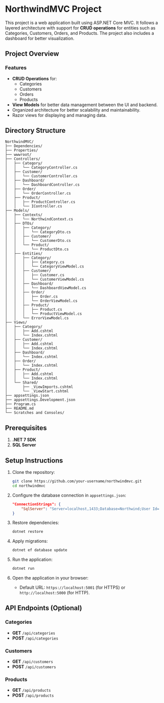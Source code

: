# NorthwindMVC Project

This project is a web application built using ASP.NET Core MVC. It follows a layered architecture with support for **CRUD operations** for entities such as Categories, Customers, Orders, and Products. The project also includes a dashboard for better visualization.

## Project Overview

### Features
- **CRUD Operations** for:
    - Categories
    - Customers
    - Orders
    - Products
- **View Models** for better data management between the UI and backend.
- Organized architecture for better scalability and maintainability.
- Razor views for displaying and managing data.

## Directory Structure

```
NorthwindMVC/
├── Dependencies/
├── Properties/
├── wwwroot/
├── Controllers/
│   ├── Category/
│   │   └── CategoryController.cs
│   ├── Customer/
│   │   └── CustomerController.cs
│   ├── Dashboard/
│   │   └── DashboardController.cs
│   ├── Order/
│   │   └── OrderController.cs
│   ├── Product/
│   │   ├── ProductController.cs
│   │   └── IController.cs
├── Models/
│   ├── Contexts/
│   │   └── NorthwindContext.cs
│   ├── DTOs/
│   │   ├── Category/
│   │   │   └── CategoryDto.cs
│   │   ├── Customer/
│   │   │   └── CustomerDto.cs
│   │   └── Product/
│   │       └── ProductDto.cs
│   ├── Entities/
│   │   ├── Category/
│   │   │   ├── Category.cs
│   │   │   └── CategoryViewModel.cs
│   │   ├── Customer/
│   │   │   ├── Customer.cs
│   │   │   └── CustomerViewModel.cs
│   │   ├── Dashboard/
│   │   │   └── DashboardViewModel.cs
│   │   ├── Order/
│   │   │   ├── Order.cs
│   │   │   └── OrderViewModel.cs
│   │   ├── Product/
│   │   │   ├── Product.cs
│   │   │   └── ProductViewModel.cs
│   │   └── ErrorViewModel.cs
├── Views/
│   ├── Category/
│   │   ├── Add.cshtml
│   │   └── Index.cshtml
│   ├── Customer/
│   │   ├── Add.cshtml
│   │   └── Index.cshtml
│   ├── Dashboard/
│   │   └── Index.cshtml
│   ├── Order/
│   │   └── Index.cshtml
│   ├── Product/
│   │   ├── Add.cshtml
│   │   └── Index.cshtml
│   └── Shared/
│       ├── _ViewImports.cshtml
│       └── _ViewStart.cshtml
├── appsettings.json
├── appsettings.Development.json
├── Program.cs
├── README.md
└── Scratches and Consoles/
```

## Prerequisites

1. **.NET 7 SDK**
2. **SQL Server**

## Setup Instructions

1. Clone the repository:
   ```bash
   git clone https://github.com/your-username/northwindmvc.git
   cd northwindmvc
   ```

2. Configure the database connection in `appsettings.json`:
   ```json
   "ConnectionStrings": {
       "SqlServer": "Server=localhost,1433;Database=Northwind;User Id=sa;Password=yourpassword;Encrypt=False;TrustServerCertificate=True"
   }
   ```

3. Restore dependencies:
   ```bash
   dotnet restore
   ```

4. Apply migrations:
   ```bash
   dotnet ef database update
   ```

5. Run the application:
   ```bash
   dotnet run
   ```

6. Open the application in your browser:
    - Default URL: `https://localhost:5001` (for HTTPS) or `http://localhost:5000` (for HTTP).

## API Endpoints (Optional)

### Categories
- **GET** `/api/categories`
- **POST** `/api/categories`

### Customers
- **GET** `/api/customers`
- **POST** `/api/customers`

### Products
- **GET** `/api/products`
- **POST** `/api/products`

